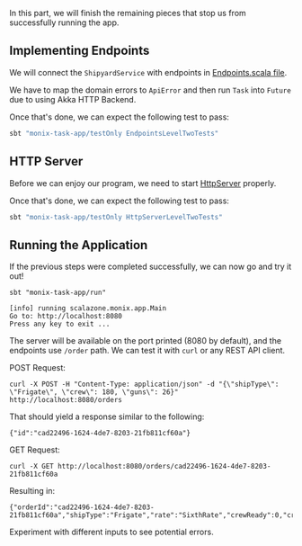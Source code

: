 In this part, we will finish the remaining pieces that stop us from successfully running the app.

## Implementing Endpoints

We will connect the `ShipyardService` with endpoints in [Endpoints.scala file](https://github.com/scalazone/monix-exercises/blob/main/monix-task-app/src/main/scala/scalazone/monix/app/api/Endpoints.scala).

We have to map the domain errors to `ApiError` and then run `Task` into `Future` due to using Akka HTTP Backend.

Once that's done, we can expect the following test to pass:

```scala 
sbt "monix-task-app/testOnly EndpointsLevelTwoTests"
```

## HTTP Server

Before we can enjoy our program, we need to start [HttpServer](https://github.com/scalazone/monix-exercises/blob/main/monix-task-app/src/main/scala/scalazone/monix/app/HttpServer.scala) properly.

Once that's done, we can expect the following test to pass:

```scala 
sbt "monix-task-app/testOnly HttpServerLevelTwoTests"
```

## Running the Application

If the previous steps were completed successfully, we can now go and try it out!

``` 
sbt "monix-task-app/run"
```

``` 
[info] running scalazone.monix.app.Main
Go to: http://localhost:8080
Press any key to exit ...
```

The server will be available on the port printed (8080 by default), and the endpoints use `/order` path.
We can test it with `curl` or any REST API client.

POST Request:

``` 
curl -X POST -H "Content-Type: application/json" -d "{\"shipType\": \"Frigate\", \"crew\": 180, \"guns\": 26}" http://localhost:8080/orders
```

That should yield a response similar to the following:

``` 
{"id":"cad22496-1624-4de7-8203-21fb811cf60a"}
```

GET Request:

``` 
curl -X GET http://localhost:8080/orders/cad22496-1624-4de7-8203-21fb811cf60a
```

Resulting in:

``` 
{"orderId":"cad22496-1624-4de7-8203-21fb811cf60a","shipType":"Frigate","rate":"SixthRate","crewReady":0,"crewTotal":180,"gunsReady":0,"gunsTotal":26}
```

Experiment with different inputs to see potential errors.
